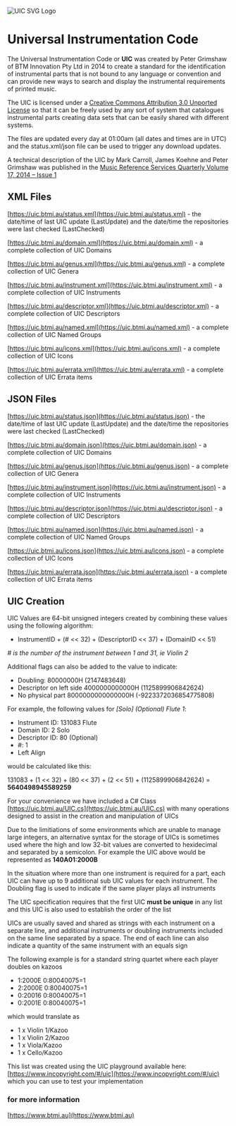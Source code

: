 ![UIC SVG Logo](https://uic.btmi.au/UIC.svg)

# Universal Instrumentation Code

The Universal Instrumentation Code or **UIC** was created by Peter Grimshaw of BTM Innovation Pty Ltd in 2014 to create a standard for the identification of instrumental parts that is not bound to any language or convention and can provide new ways to search and display the instrumental requirements of printed music.

The UIC is licensed under a [Creative Commons Attribution 3.0 Unported License](https://creativecommons.org/licenses/by/3.0/) so that it can be freely used  by any sort of system that catalogues instrumental parts creating data sets that can be easily shared with different systems.

The files are updated every day at 01:00am (all dates and times are in UTC) and the status.xml/json file can be used to trigger any download updates.

A technical description of the UIC by Mark Carroll, James Koehne and Peter Grimshaw was published in the [Music Reference Services Quarterly Volume 17, 2014 – Issue 1](https://www.tandfonline.com/doi/abs/10.1080/10588167.2014.873226?mobileUi=0&journalCode=wmus20)

## XML Files

[https://uic.btmi.au/status.xml](https://uic.btmi.au/status.xml) - the date/time of last UIC update (LastUpdate) and the date/time the repositories were last checked (LastChecked)

[https://uic.btmi.au/domain.xml](https://uic.btmi.au/domain.xml) - a complete collection of UIC Domains

[https://uic.btmi.au/genus.xml](https://uic.btmi.au/genus.xml) - a complete collection of UIC Genera

[https://uic.btmi.au/instrument.xml](https://uic.btmi.au/instrument.xml) - a complete collection of UIC Instruments

[https://uic.btmi.au/descriptor.xml](https://uic.btmi.au/descriptor.xml) - a complete collection of UIC Descriptors

[https://uic.btmi.au/named.xml](https://uic.btmi.au/named.xml) - a complete collection of UIC Named Groups

[https://uic.btmi.au/icons.xml](https://uic.btmi.au/icons.xml) - a complete collection of UIC Icons

[https://uic.btmi.au/errata.xml](https://uic.btmi.au/errata.xml) - a complete collection of UIC Errata items

## JSON Files

[https://uic.btmi.au/status.json](https://uic.btmi.au/status.json) - the date/time of last UIC update (LastUpdate) and the date/time the repositories were last checked (LastChecked)

[https://uic.btmi.au/domain.json](https://uic.btmi.au/domain.json) - a complete collection of UIC Domains

[https://uic.btmi.au/genus.json](https://uic.btmi.au/genus.json) - a complete collection of UIC Genera

[https://uic.btmi.au/instrument.json](https://uic.btmi.au/instrument.json) - a complete collection of UIC Instruments

[https://uic.btmi.au/descriptor.json](https://uic.btmi.au/descriptor.json) - a complete collection of UIC Descriptors

[https://uic.btmi.au/named.json](https://uic.btmi.au/named.json) - a complete collection of UIC Named Groups

[https://uic.btmi.au/icons.json](https://uic.btmi.au/icons.json) - a complete collection of UIC Icons

[https://uic.btmi.au/errata.json](https://uic.btmi.au/errata.json) - a complete collection of UIC Errata items

## UIC Creation

UIC Values are 64-bit unsigned integers created by combining these values using the following algorithm:

* InstrumentID + (# << 32) + (DescriptorID << 37) + (DomainID << 51)

*# is the number of the instrument between 1 and 31, ie Violin 2*

Additional flags can also be added to the value to indicate: 

* Doubling: 80000000H (2147483648)
* Descriptor on left side 4000000000000H (1125899906842624)
* No physical part 8000000000000000H (-9223372036854775808)

For example, the following values for *[Solo] (Optional) Flute 1*:

* Instrument ID: 131083 Flute
* Domain ID: 2 Solo
* Descriptor ID: 80 (Optional)
* #: 1
* Left Align

would be calculated like this:

131083 + (1 << 32) + (80 << 37) + (2 << 51) + (1125899906842624) = **5640498945589259**

For your convenience we have included a C# Class [https://uic.btmi.au/UIC.cs](https://uic.btmi.au/UIC.cs) with many operations designed to assist in the creation and manipulation of UICs

Due to the limitiations of some environments which are unable to manage large integers, an alternative syntax for the storage of UICs is sometimes used where the high and low 32-bit values are converted to hexidecimal and separated by a semicolon.  For example the UIC above would be represented as **140A01:2000B**

In the situation where more than one instrument is required for a part, each UIC can have up to 9 additional sub UIC values for each instrument. The Doubling flag is used to indicate if the same player plays all instruments

The UIC specification requires that the first UIC **must be unique** in any list and this UIC is also used to establish the order of the list

UICs are usually saved and shared as strings with each instrument on a separate line, and additional instruments or doubling instruments included on the same line separated by a space. The end of each line can also indicate a quantity of the same instrument with an equals sign

The following example is for a standard string quartet where each player doubles on kazoos

* 1:2000E 0:80040075=1
* 2:2000E 0:80040075=1
* 0:20016 0:80040075=1
* 0:2001E 0:80040075=1

which would translate as

* 1 x Violin 1/Kazoo
* 1 x Violin 2/Kazoo
* 1 x Viola/Kazoo
* 1 x Cello/Kazoo

This list was created using the UIC playground available here: [https://www.incopyright.com/#/uic](https://www.incopyright.com/#/uic) which you can use to test your implementation

### for more information

[https://www.btmi.au](https://www.btmi.au)
